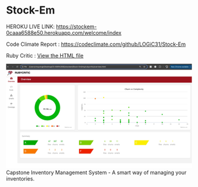 # Stock-Em

HEROKU LIVE LINK: https://stockem-0caaa6588e50.herokuapp.com/welcome/index

Code Climate Report : https://codeclimate.com/github/LOGiC31/Stock-Em

Ruby Critic : [View the HTML file](overview.html)

![Alt rubycritic report](conv.jpeg)
Capstone Inventory Management System - A smart way of managing your inventories.

